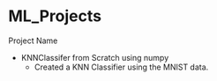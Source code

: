 # ML_Projects

Project Name
  - KNNClassifer from Scratch using numpy
    - Created a KNN Classifier using the MNIST data.
